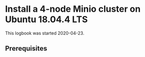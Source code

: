 # Install a 4-node Minio cluster on Ubuntu 18.04.4 LTS
This logbook was started 2020-04-23.

## Prerequisites
